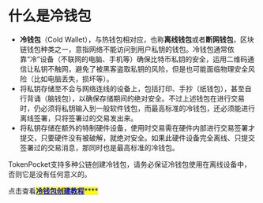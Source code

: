 # 什么是冷钱包

* **冷钱包**（Cold Wallet），与热钱包相对应，也称**离线钱包**或者**断网钱包**，区块链钱包种类之一，意指网络不能访问到用户私钥的钱包。冷钱包通常依靠“冷”设备（不联网的电脑、手机等）确保比特币私钥的安全，运用二维码通信让私钥不触网，避免了被黑客盗取私钥的风险，但是也可能面临物理安全风险（比如电脑丢失，损坏等）。
* 将私钥存储至不会与网络连线的设备上，包括打印、手抄（纸钱包），甚至自行背诵（脑钱包），以确保存储期间的绝对安全。不过上述钱包在进行交易时，仍必须将私钥输入到一般软件钱包，而最高标准的冷钱包，还必须能进行离线签署，只将签署过的交易发出来。
* 将私钥存储在额外的特制硬件设备，使用时交易需在硬件内部进行交易签署才提交，只要硬件没有被破解，就绝对安全。如果此硬件设备完全离线、只提交签署过的交易消息，那同时也是最高标准的冷钱包。

TokenPocket支持多种公链创建冷钱包，请务必保证冷钱包使用在离线设备中，否则它是没有任何意义的。

点击查看[<mark style="color:blue;">**冷钱包创建教程**</mark>](../faq/multichain-wallet/coldwallet.md)<mark style="color:blue;">****</mark>
